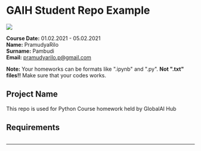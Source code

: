 # GAIH Student Repo Example
![](img/logo.png)

**Course Date:** 01.02.2021 - 05.02.2021  
**Name:** PramudyaRilo  
**Surname:** Pambudi  
**Email:** pramudyarilo.p@gmail.com  

**Note:** Your homeworks can be formats like ".ipynb" and ".py". **Not ".txt" files!!** Make sure that your codes works.  

## Project Name
This repo is used for Python Course homework held by GlobalAI Hub

## Requirements
```

```
---
